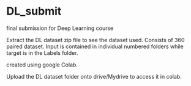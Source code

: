 # DL_submit

final submission for Deep Learning course

Extract the DL dataset zip file to see the dataset used. Consists of 360 paired dataset. Input is contained in individual numbered folders while target is in the Labels folder. 

created using google Colab.

Upload the DL dataset folder onto drive/Mydrive to access it in colab.

